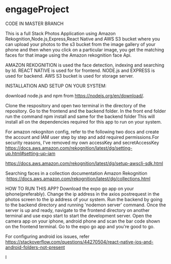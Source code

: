 # engageProject


CODE IN MASTER BRANCH

This is a full Stack Photos Application using Amazon Rekognition,Node.js,Express,React Native and  AWS S3 bucket where you can upload your photos to the s3 bucket from the image gallery of your phone and then when you click on a particular image, you get the matching faces for that image using the Amazon rekognition face Api.

AMAZON REKOGNITION is used the face detection, indexing and searching by Id.
REACT NATIVE is used for for frontend.
NODE.js and EXPRESS is used for backend.
AWS S3 bucket is used for storage server.

INSTALLATION AND SETUP ON YOUR SYSTEM:

 download node.js and npm from https://nodejs.org/en/download/.
 
Clone the respository and open two terminal in the directory of the repository. Go to the frontend and the backend folder. 
In the front end folder run the command 
npm install
and same for the backend folder
This will install all on the dependencies required for this app to run on your system.


For amazon rekogniton config, refer to the following two docs and create the account and IAM user step by step and add required permissions.For security reasons, I've removed my own accessKey and secretAccessKey
https://docs.aws.amazon.com/rekognition/latest/dg/setting-up.html#setting-up-iam

https://docs.aws.amazon.com/rekognition/latest/dg/setup-awscli-sdk.html

Searching faces in a collection documentation Amazon Rekognition :https://docs.aws.amazon.com/rekognition/latest/dg/collections.html

HOW TO RUN THIS APP?
Download the expo go app on your iphone(preferably). Change the ip address in the axios postrequest in the photos screen to the ip address of your system. Run the backend by going to the backend directory and running 'nodemon server' command. Once the server is up and ready, navigate to the frontend directory on another terminal and use expo start to start the development server. 
Open the camera app on your iphone, android phone and scan the bar code shown on the frontend terminal. Go to the expo go app and you're good to go.

For configuring android ios issues, refer https://stackoverflow.com/questions/44270504/react-native-ios-and-android-folders-not-present

I






